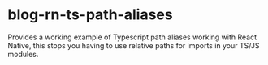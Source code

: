 # blog-rn-ts-path-aliases
Provides a working example of Typescript path aliases working with React Native, this stops you having to use relative paths for imports in your TS/JS modules. 
